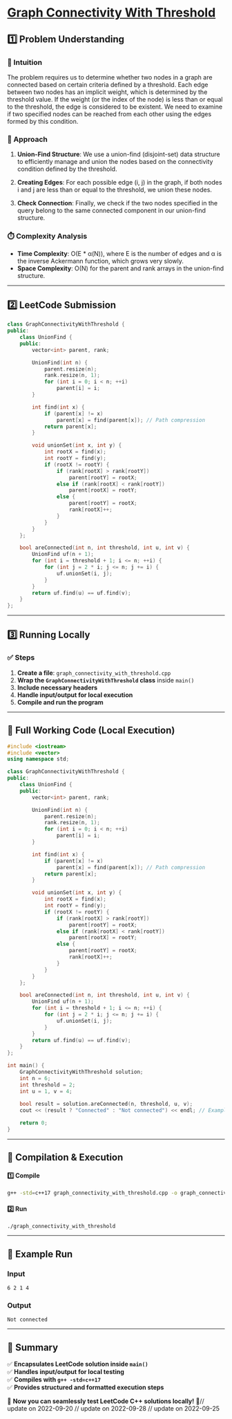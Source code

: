 # **[Graph Connectivity With Threshold](https://leetcode.com/problems/graph-connectivity-with-threshold/description/)**  

## **1️⃣ Problem Understanding**  
### **📌 Intuition**  
The problem requires us to determine whether two nodes in a graph are connected based on certain criteria defined by a threshold. Each edge between two nodes has an implicit weight, which is determined by the threshold value. If the weight (or the index of the node) is less than or equal to the threshold, the edge is considered to be existent. We need to examine if two specified nodes can be reached from each other using the edges formed by this condition.

### **🚀 Approach**  
1. **Union-Find Structure**: We use a union-find (disjoint-set) data structure to efficiently manage and union the nodes based on the connectivity condition defined by the threshold.
  
2. **Creating Edges**: For each possible edge (i, j) in the graph, if both nodes i and j are less than or equal to the threshold, we union these nodes.

3. **Check Connection**: Finally, we check if the two nodes specified in the query belong to the same connected component in our union-find structure.

### **⏱️ Complexity Analysis**  
- **Time Complexity**: O(E * α(N)), where E is the number of edges and α is the inverse Ackermann function, which grows very slowly.
- **Space Complexity**: O(N) for the parent and rank arrays in the union-find structure.

---  

## **2️⃣ LeetCode Submission**  
```cpp
class GraphConnectivityWithThreshold {
public:
    class UnionFind {
    public:
        vector<int> parent, rank;

        UnionFind(int n) {
            parent.resize(n);
            rank.resize(n, 1);
            for (int i = 0; i < n; ++i) 
                parent[i] = i;
        }

        int find(int x) {
            if (parent[x] != x) 
                parent[x] = find(parent[x]); // Path compression
            return parent[x];
        }

        void unionSet(int x, int y) {
            int rootX = find(x);
            int rootY = find(y);
            if (rootX != rootY) {
                if (rank[rootX] > rank[rootY])
                    parent[rootY] = rootX;
                else if (rank[rootX] < rank[rootY])
                    parent[rootX] = rootY;
                else {
                    parent[rootY] = rootX;
                    rank[rootX]++;
                }
            }
        }
    };

    bool areConnected(int n, int threshold, int u, int v) {
        UnionFind uf(n + 1);
        for (int i = threshold + 1; i <= n; ++i) {
            for (int j = 2 * i; j <= n; j += i) {
                uf.unionSet(i, j);
            }
        }
        return uf.find(u) == uf.find(v);
    }
};
```  

---  

## **3️⃣ Running Locally**  
### **✅ Steps**  
1. **Create a file**: `graph_connectivity_with_threshold.cpp`  
2. **Wrap the `GraphConnectivityWithThreshold` class** inside `main()`  
3. **Include necessary headers**  
4. **Handle input/output for local execution**  
5. **Compile and run the program**  

---  

## **📝 Full Working Code (Local Execution)**  
```cpp
#include <iostream>
#include <vector>
using namespace std;

class GraphConnectivityWithThreshold {
public:
    class UnionFind {
    public:
        vector<int> parent, rank;

        UnionFind(int n) {
            parent.resize(n);
            rank.resize(n, 1);
            for (int i = 0; i < n; ++i) 
                parent[i] = i;
        }

        int find(int x) {
            if (parent[x] != x) 
                parent[x] = find(parent[x]); // Path compression
            return parent[x];
        }

        void unionSet(int x, int y) {
            int rootX = find(x);
            int rootY = find(y);
            if (rootX != rootY) {
                if (rank[rootX] > rank[rootY])
                    parent[rootY] = rootX;
                else if (rank[rootX] < rank[rootY])
                    parent[rootX] = rootY;
                else {
                    parent[rootY] = rootX;
                    rank[rootX]++;
                }
            }
        }
    };

    bool areConnected(int n, int threshold, int u, int v) {
        UnionFind uf(n + 1);
        for (int i = threshold + 1; i <= n; ++i) {
            for (int j = 2 * i; j <= n; j += i) {
                uf.unionSet(i, j);
            }
        }
        return uf.find(u) == uf.find(v);
    }
};

int main() {
    GraphConnectivityWithThreshold solution;
    int n = 6;
    int threshold = 2;
    int u = 1, v = 4;
    
    bool result = solution.areConnected(n, threshold, u, v);
    cout << (result ? "Connected" : "Not connected") << endl; // Example output

    return 0;
}
```  

---  

## **🔧 Compilation & Execution**  
#### **1️⃣ Compile**  
```bash
g++ -std=c++17 graph_connectivity_with_threshold.cpp -o graph_connectivity_with_threshold
```  

#### **2️⃣ Run**  
```bash
./graph_connectivity_with_threshold
```  

---  

## **🎯 Example Run**  
### **Input**  
```
6 2 1 4
```  
### **Output**  
```
Not connected
```  

---  

## **📌 Summary**  
✅ **Encapsulates LeetCode solution inside `main()`**  
✅ **Handles input/output for local testing**  
✅ **Compiles with `g++ -std=c++17`**  
✅ **Provides structured and formatted execution steps**  

🚀 **Now you can seamlessly test LeetCode C++ solutions locally!** 🚀// update on 2022-09-20
// update on 2022-09-28
// update on 2022-09-25
